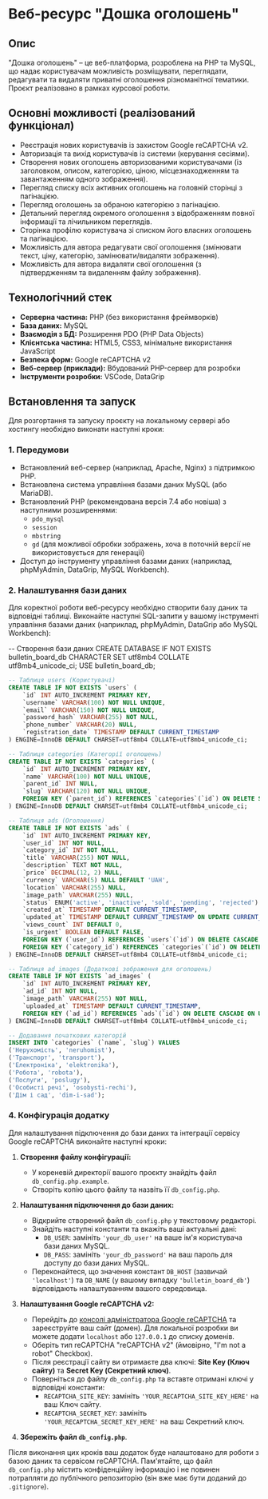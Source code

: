 # Веб-ресурс "Дошка оголошень"

## Опис

"Дошка оголошень" – це веб-платформа, розроблена на PHP та MySQL, що надає користувачам можливість розміщувати, переглядати, редагувати та видаляти приватні оголошення різноманітної тематики. Проєкт реалізовано в рамках курсової роботи.

## Основні можливості (реалізований функціонал)

* Реєстрація нових користувачів із захистом Google reCAPTCHA v2.
* Авторизація та вихід користувачів із системи (керування сесіями).
* Створення нових оголошень авторизованими користувачами (із заголовком, описом, категорією, ціною, місцезнаходженням та завантаженням одного зображення).
* Перегляд списку всіх активних оголошень на головній сторінці з пагінацією.
* Перегляд оголошень за обраною категорією з пагінацією.
* Детальний перегляд окремого оголошення з відображенням повної інформації та лічильником переглядів.
* Сторінка профілю користувача зі списком його власних оголошень та пагінацією.
* Можливість для автора редагувати свої оголошення (змінювати текст, ціну, категорію, замінювати/видаляти зображення).
* Можливість для автора видаляти свої оголошення (з підтвердженням та видаленням файлу зображення).

## Технологічний стек

* **Серверна частина:** PHP (без використання фреймворків)
* **База даних:** MySQL
* **Взаємодія з БД:** Розширення PDO (PHP Data Objects)
* **Клієнтська частина:** HTML5, CSS3, мінімальне використання JavaScript
* **Безпека форм:** Google reCAPTCHA v2
* **Веб-сервер (приклади):** Вбудований PHP-сервер для розробки
* **Інструменти розробки:** VSCode, DataGrip

## Встановлення та запуск

Для розгортання та запуску проєкту на локальному сервері або хостингу необхідно виконати наступні кроки:

### 1. Передумови

* Встановлений веб-сервер (наприклад, Apache, Nginx) з підтримкою PHP.
* Встановлена система управління базами даних MySQL (або MariaDB).
* Встановлений PHP (рекомендована версія 7.4 або новіша) з наступними розширеннями:
    * `pdo_mysql`
    * `session`
    * `mbstring`
    * `gd` (для можливої обробки зображень, хоча в поточній версії не використовується для генерації)
* Доступ до інструменту управління базами даних (наприклад, phpMyAdmin, DataGrip, MySQL Workbench).

### 2. Налаштування бази даних

Для коректної роботи веб-ресурсу необхідно створити базу даних та відповідні таблиці. Виконайте наступні SQL-запити у вашому інструменті управління базами даних (наприклад, phpMyAdmin, DataGrip або MySQL Workbench):


-- Створення бази даних
CREATE DATABASE IF NOT EXISTS bulletin_board_db CHARACTER SET utf8mb4 COLLATE utf8mb4_unicode_ci;
USE bulletin_board_db;
```sql
-- Таблиця users (Користувачі)
CREATE TABLE IF NOT EXISTS `users` (
    `id` INT AUTO_INCREMENT PRIMARY KEY,
    `username` VARCHAR(100) NOT NULL UNIQUE,
    `email` VARCHAR(150) NOT NULL UNIQUE,
    `password_hash` VARCHAR(255) NOT NULL,
    `phone_number` VARCHAR(20) NULL,
    `registration_date` TIMESTAMP DEFAULT CURRENT_TIMESTAMP
) ENGINE=InnoDB DEFAULT CHARSET=utf8mb4 COLLATE=utf8mb4_unicode_ci;

-- Таблиця categories (Категорії оголошень)
CREATE TABLE IF NOT EXISTS `categories` (
    `id` INT AUTO_INCREMENT PRIMARY KEY,
    `name` VARCHAR(100) NOT NULL UNIQUE,
    `parent_id` INT NULL,
    `slug` VARCHAR(120) NOT NULL UNIQUE,
    FOREIGN KEY (`parent_id`) REFERENCES `categories`(`id`) ON DELETE SET NULL ON UPDATE CASCADE
) ENGINE=InnoDB DEFAULT CHARSET=utf8mb4 COLLATE=utf8mb4_unicode_ci;

-- Таблиця ads (Оголошення)
CREATE TABLE IF NOT EXISTS `ads` (
    `id` INT AUTO_INCREMENT PRIMARY KEY,
    `user_id` INT NOT NULL,
    `category_id` INT NOT NULL,
    `title` VARCHAR(255) NOT NULL,
    `description` TEXT NOT NULL,
    `price` DECIMAL(12, 2) NULL,
    `currency` VARCHAR(5) NULL DEFAULT 'UAH',
    `location` VARCHAR(255) NULL,
    `image_path` VARCHAR(255) NULL,
    `status` ENUM('active', 'inactive', 'sold', 'pending', 'rejected') DEFAULT 'pending',
    `created_at` TIMESTAMP DEFAULT CURRENT_TIMESTAMP,
    `updated_at` TIMESTAMP DEFAULT CURRENT_TIMESTAMP ON UPDATE CURRENT_TIMESTAMP,
    `views_count` INT DEFAULT 0,
    `is_urgent` BOOLEAN DEFAULT FALSE,
    FOREIGN KEY (`user_id`) REFERENCES `users`(`id`) ON DELETE CASCADE ON UPDATE CASCADE,
    FOREIGN KEY (`category_id`) REFERENCES `categories`(`id`) ON DELETE RESTRICT ON UPDATE CASCADE
) ENGINE=InnoDB DEFAULT CHARSET=utf8mb4 COLLATE=utf8mb4_unicode_ci;

-- Таблиця ad_images (Додаткові зображення для оголошень)
CREATE TABLE IF NOT EXISTS `ad_images` (
    `id` INT AUTO_INCREMENT PRIMARY KEY,
    `ad_id` INT NOT NULL,
    `image_path` VARCHAR(255) NOT NULL,
    `uploaded_at` TIMESTAMP DEFAULT CURRENT_TIMESTAMP,
    FOREIGN KEY (`ad_id`) REFERENCES `ads`(`id`) ON DELETE CASCADE ON UPDATE CASCADE
) ENGINE=InnoDB DEFAULT CHARSET=utf8mb4 COLLATE=utf8mb4_unicode_ci;

-- Додавання початкових категорій
INSERT INTO `categories` (`name`, `slug`) VALUES
('Нерухомість', 'neruhomist'),
('Транспорт', 'transport'),
('Електроніка', 'elektronika'),
('Робота', 'robota'),
('Послуги', 'poslugy'),
('Особисті речі', 'osobysti-rechi'),
('Дім і сад', 'dim-i-sad');
```


### 4. Конфігурація додатку

Для налаштування підключення до бази даних та інтеграції сервісу Google reCAPTCHA виконайте наступні кроки:

1.  **Створення файлу конфігурації:**
    * У кореневій директорії вашого проєкту знайдіть файл `db_config.php.example`.
    * Створіть копію цього файлу та назвіть її `db_config.php`.

2.  **Налаштування підключення до бази даних:**
    * Відкрийте створений файл `db_config.php` у текстовому редакторі.
    * Знайдіть наступні константи та вкажіть ваші актуальні дані:
        * `DB_USER`: замініть `'your_db_user'` на ваше ім'я користувача бази даних MySQL.
        * `DB_PASS`: замініть `'your_db_password'` на ваш пароль для доступу до бази даних MySQL.
    * Переконайтеся, що значення констант `DB_HOST` (зазвичай `'localhost'`) та `DB_NAME` (у вашому випадку `'bulletin_board_db'`) відповідають налаштуванням вашого середовища.

3.  **Налаштування Google reCAPTCHA v2:**
    * Перейдіть до [консолі адміністратора Google reCAPTCHA](https://www.google.com/recaptcha/admin/create) та зареєструйте ваш сайт (домен). Для локальної розробки ви можете додати `localhost` або `127.0.0.1` до списку доменів.
    * Оберіть тип reCAPTCHA "reCAPTCHA v2" (ймовірно, "I'm not a robot" Checkbox).
    * Після реєстрації сайту ви отримаєте два ключі: **Site Key (Ключ сайту)** та **Secret Key (Секретний ключ)**.
    * Поверніться до файлу `db_config.php` та вставте отримані ключі у відповідні константи:
        * `RECAPTCHA_SITE_KEY`: замініть `'YOUR_RECAPTCHA_SITE_KEY_HERE'` на ваш Ключ сайту.
        * `RECAPTCHA_SECRET_KEY`: замініть `'YOUR_RECAPTCHA_SECRET_KEY_HERE'` на ваш Секретний ключ.

4.  **Збережіть файл `db_config.php`**.

Після виконання цих кроків ваш додаток буде налаштовано для роботи з базою даних та сервісом reCAPTCHA. Пам'ятайте, що файл `db_config.php` містить конфіденційну інформацію і не повинен потрапляти до публічного репозиторію (він вже має бути доданий до `.gitignore`).